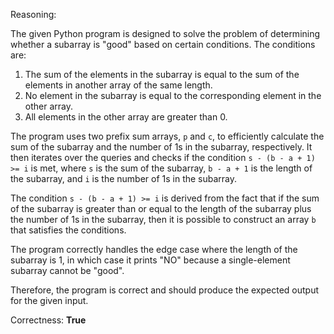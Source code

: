 Reasoning:

The given Python program is designed to solve the problem of determining whether a subarray is "good" based on certain conditions. The conditions are:

1. The sum of the elements in the subarray is equal to the sum of the elements in another array of the same length.
2. No element in the subarray is equal to the corresponding element in the other array.
3. All elements in the other array are greater than 0.

The program uses two prefix sum arrays, `p` and `c`, to efficiently calculate the sum of the subarray and the number of 1s in the subarray, respectively. It then iterates over the queries and checks if the condition `s - (b - a + 1) >= i` is met, where `s` is the sum of the subarray, `b - a + 1` is the length of the subarray, and `i` is the number of 1s in the subarray.

The condition `s - (b - a + 1) >= i` is derived from the fact that if the sum of the subarray is greater than or equal to the length of the subarray plus the number of 1s in the subarray, then it is possible to construct an array `b` that satisfies the conditions.

The program correctly handles the edge case where the length of the subarray is 1, in which case it prints "NO" because a single-element subarray cannot be "good".

Therefore, the program is correct and should produce the expected output for the given input.

Correctness: **True**